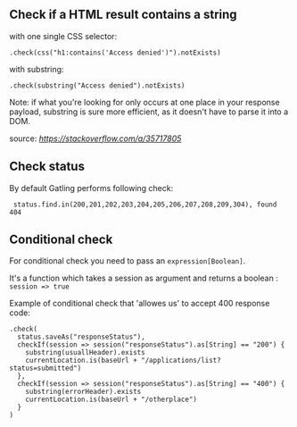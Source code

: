 ## Check if a HTML result contains a string

with one single CSS selector:

```.check(css("h1:contains('Access denied')").notExists)```

with substring:

```.check(substring("Access denied").notExists)```

Note: if what you're looking for only occurs at one place in your response payload, substring is sure more efficient, as it doesn't have to parse it into a DOM.

source: _https://stackoverflow.com/a/35717805_

## Check status
By default Gatling performs following check:

``` status.find.in(200,201,202,203,204,205,206,207,208,209,304), found 404```


## Conditional check

For conditional check you need to pass an `expression[Boolean]`.

It's a function which takes a session as argument and returns a boolean : `session => true`

Example of conditional check that 'allowes us' to accept 400 response code:

```
.check(
  status.saveAs("responseStatus"),
  checkIf(session => session("responseStatus").as[String] == "200") {
    substring(usuallHeader).exists
    currentLocation.is(baseUrl + "/applications/list?status=submitted")
  },
  checkIf(session => session("responseStatus").as[String] == "400") {
    substring(errorHeader).exists
    currentLocation.is(baseUrl + "/otherplace")
  }
)
```
